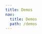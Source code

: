 ```yaml
---
title: Demos
nav:
  title: Demos
  path: /demos
---
```


<code src="./simple.tsx"></code> <code src="./shadow-dom.tsx"></code> <code src="./point.tsx"></code> <code src="./fail.tsx"></code> <code src="./overflow.tsx"></code>
